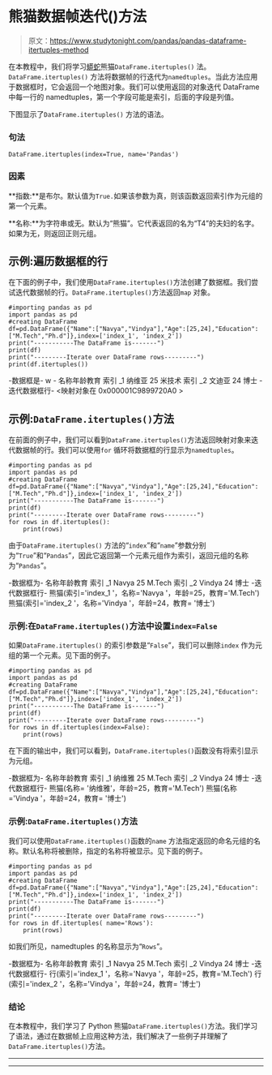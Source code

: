 # 熊猫数据帧迭代()方法

> 原文：<https://www.studytonight.com/pandas/pandas-dataframe-itertuples-method>

在本教程中，我们将学习[蟒蛇](https://www.studytonight.com/python/getting-started-with-python)熊猫`DataFrame.itertuples()` 法。`DataFrame.itertuples()` 方法将数据帧的行迭代为`namedtuples`。当此方法应用于数据框时，它会返回一个地图对象。我们可以使用返回的对象迭代 DataFrame 中每一行的 namedtuples，第一个字段可能是索引，后面的字段是列值。

下图显示了`DataFrame.itertuples()` 方法的语法。

### 句法

```
DataFrame.itertuples(index=True, name='Pandas')
```

### 因素

**指数:**是布尔。默认值为`True.`如果该参数为真，则该函数返回索引作为元组的第一个元素。

**名称:**为字符串或无。默认为“熊猫”。它代表返回的名为“T4”的夫妇的名字。如果为无，则返回正则元组。

## 示例:遍历数据框的行

在下面的例子中，我们使用`DataFrame.itertuples()`方法创建了数据框。我们尝试迭代数据帧的行。`DataFrame.itertuples()`方法返回`map` 对象。

```
#importing pandas as pd
import pandas as pd
#creating DataFrame
df=pd.DataFrame({"Name":["Navya","Vindya"],"Age":[25,24],"Education":["M.Tech","Ph.d"]},index=['index_1', 'index_2'])
print("-----------The DataFrame is-------")
print(df)
print("---------Iterate over DataFrame rows---------")
print(df.itertuples())
```

-数据框是- w -
名称年龄教育
索引 _1 纳维亚 25 米技术
索引 _2 文迪亚 24 博士
-迭代数据框行-
<映射对象在 0x000001C9899720A0 >

## 示例:`DataFrame.itertuples()`方法

在前面的例子中，我们可以看到`DataFrame.itertuples()`方法返回映射对象来迭代数据帧的行。我们可以使用`for` 循环将数据框的行显示为`namedtuples`。

```
#importing pandas as pd
import pandas as pd
#creating DataFrame
df=pd.DataFrame({"Name":["Navya","Vindya"],"Age":[25,24],"Education":["M.Tech","Ph.d"]},index=['index_1', 'index_2'])
print("-----------The DataFrame is-------")
print(df)
print("---------Iterate over DataFrame rows---------")
for rows in df.itertuples():
    print(rows)
```

由于`DataFrame.itertuples()` 方法的“`index`”和“`name`”参数分别为“`True`”和“`Pandas`”，因此它返回第一个元素元组作为索引，返回元组的名称为“`Pandas`”。

-数据框为-
名称年龄教育
索引 _1 Navya 25 M.Tech
索引 _2 Vindya 24 博士
-迭代数据框行-
熊猫(索引='index_1 '，名称='Navya '，年龄=25，教育='M.Tech')
熊猫(索引='index_2 '，名称='Vindya '，年龄=24，教育= '博士')

### 示例:在`DataFrame.itertuples()`方法中设置`index=False`

如果`DataFrame.itertuples()` 的索引参数是“`False`”，我们可以删除`index` 作为元组的第一个元素。见下面的例子。

```
#importing pandas as pd
import pandas as pd
#creating DataFrame
df=pd.DataFrame({"Name":["Navya","Vindya"],"Age":[25,24],"Education":["M.Tech","Ph.d"]},index=['index_1', 'index_2'])
print("-----------The DataFrame is-------")
print(df)
print("---------Iterate over DataFrame rows---------")
for rows in df.itertuples(index=False):
    print(rows)
```

在下面的输出中，我们可以看到，`DataFrame.itertuples()`函数没有将索引显示为元组。

-数据框为-
名称年龄教育
索引 _1 纳维雅 25 M.Tech
索引 _2 Vindya 24 博士
-迭代数据框行-
熊猫(名称= '纳维雅'，年龄=25，教育='M.Tech')
熊猫(名称='Vindya '，年龄=24，教育= '博士')

### 示例:`DataFrame.itertuples()`方法

我们可以使用`DataFrame.itertuples()`函数的`name` 方法指定返回的命名元组的名称。默认名称将被删除，指定的名称将被显示。见下面的例子。

```
#importing pandas as pd
import pandas as pd
#creating DataFrame
df=pd.DataFrame({"Name":["Navya","Vindya"],"Age":[25,24],"Education":["M.Tech","Ph.d"]},index=['index_1', 'index_2'])
print("-----------The DataFrame is-------")
print(df)
print("---------Iterate over DataFrame rows---------")
for rows in df.itertuples( name='Rows'):
    print(rows)
```

如我们所见，namedtuples 的名称显示为“`Rows`”。

-数据框为-
名称年龄教育
索引 _1 Navya 25 M.Tech
索引 _2 Vindya 24 博士
-迭代数据框行-
行(索引='index_1 '，名称='Navya '，年龄=25，教育='M.Tech')
行(索引='index_2 '，名称='Vindya '，年龄=24，教育= '博士')

### 结论

在本教程中，我们学习了 Python 熊猫`DataFrame.itertuples()`方法。我们学习了语法，通过在数据帧上应用这种方法，我们解决了一些例子并理解了 `DataFrame.itertuples()`方法。

* * *

* * *